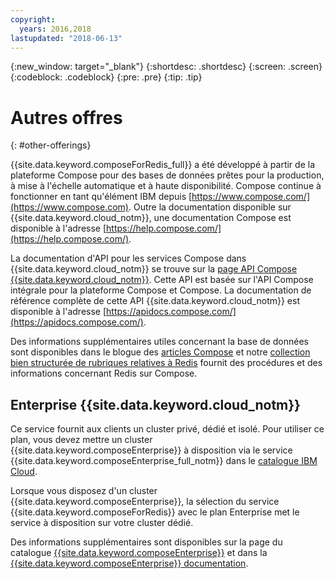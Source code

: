 ```yaml
---
copyright:
  years: 2016,2018
lastupdated: "2018-06-13"
---
```


{:new_window: target="_blank"}
{:shortdesc: .shortdesc}
{:screen: .screen}
{:codeblock: .codeblock}
{:pre: .pre}
{:tip: .tip}

# Autres offres
{: #other-offerings}

{{site.data.keyword.composeForRedis_full}} a été développé à partir de la plateforme Compose pour des bases de données prêtes pour la production, à mise à l'échelle automatique et à haute disponibilité. Compose continue à fonctionner en tant qu'élément IBM depuis [https://www.compose.com/](https://www.compose.com). Outre la documentation disponible sur {{site.data.keyword.cloud_notm}}, une documentation Compose est disponible à l'adresse [https://help.compose.com/](https://help.compose.com/).

La documentation d'API pour les services Compose dans {{site.data.keyword.cloud_notm}} se trouve sur la [page API Compose {{site.data.keyword.cloud_notm}}](https://www.compose.com/articles/the-ibm-cloud-compose-api/). Cette API est basée sur l'API Compose intégrale pour la plateforme Compose et Compose. La documentation de référence complète de cette API {{site.data.keyword.cloud_notm}} est disponible à l'adresse [https://apidocs.compose.com/](https://apidocs.compose.com/).

Des informations supplémentaires utiles concernant la base de données sont disponibles dans le blogue des [articles Compose](https://www.compose.com/articles/) et notre [collection bien structurée de rubriques relatives à Redis](https://www.compose.com/articles/curated-collection-redis/) fournit des procédures et des informations concernant Redis sur Compose.

## Enterprise {{site.data.keyword.cloud_notm}}

Ce service fournit aux clients un cluster privé, dédié et isolé. Pour utiliser ce plan, vous devez mettre un cluster {{site.data.keyword.composeEnterprise}} à disposition via le service {{site.data.keyword.composeEnterprise_full_notm}} dans le [catalogue IBM Cloud](https://console.{DomainName}.net/catalog/).

Lorsque vous disposez d'un cluster {{site.data.keyword.composeEnterprise}}, la sélection du service {{site.data.keyword.composeForRedis}} avec le plan Enterprise met le service à disposition sur votre cluster dédié. 

Des informations supplémentaires sont disponibles sur la page du catalogue [{{site.data.keyword.composeEnterprise}}](https://console.{DomainName}/catalog/services/compose-enterprise) et dans la [{{site.data.keyword.composeEnterprise}} documentation](https://console.{DomainName}}/docs/services/ComposeEnterprise/index.html#about-compose-enterprise).
